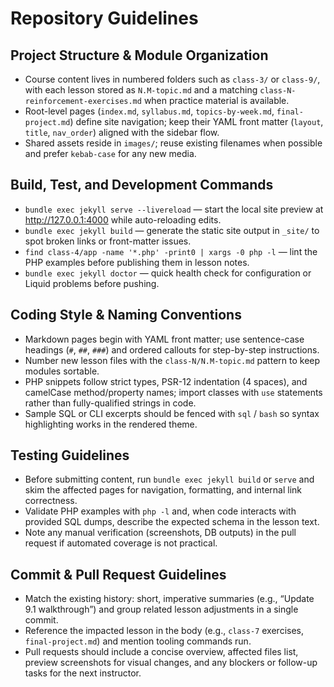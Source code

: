 # Repository Guidelines

## Project Structure & Module Organization
- Course content lives in numbered folders such as `class-3/` or `class-9/`, with each lesson stored as `N.M-topic.md` and a matching `class-N-reinforcement-exercises.md` when practice material is available.
- Root-level pages (`index.md`, `syllabus.md`, `topics-by-week.md`, `final-project.md`) define site navigation; keep their YAML front matter (`layout`, `title`, `nav_order`) aligned with the sidebar flow.
- Shared assets reside in `images/`; reuse existing filenames when possible and prefer `kebab-case` for any new media.

## Build, Test, and Development Commands
- `bundle exec jekyll serve --livereload` — start the local site preview at http://127.0.0.1:4000 while auto-reloading edits.
- `bundle exec jekyll build` — generate the static site output in `_site/` to spot broken links or front-matter issues.
- `find class-4/app -name '*.php' -print0 | xargs -0 php -l` — lint the PHP examples before publishing them in lesson notes.
- `bundle exec jekyll doctor` — quick health check for configuration or Liquid problems before pushing.

## Coding Style & Naming Conventions
- Markdown pages begin with YAML front matter; use sentence-case headings (`#`, `##`, `###`) and ordered callouts for step-by-step instructions.
- Number new lesson files with the `class-N/N.M-topic.md` pattern to keep modules sortable.
- PHP snippets follow strict types, PSR-12 indentation (4 spaces), and camelCase method/property names; import classes with `use` statements rather than fully-qualified strings in code.
- Sample SQL or CLI excerpts should be fenced with ```sql``` / ```bash``` so syntax highlighting works in the rendered theme.

## Testing Guidelines
- Before submitting content, run `bundle exec jekyll build` or `serve` and skim the affected pages for navigation, formatting, and internal link correctness.
- Validate PHP examples with `php -l` and, when code interacts with provided SQL dumps, describe the expected schema in the lesson text.
- Note any manual verification (screenshots, DB outputs) in the pull request if automated coverage is not practical.

## Commit & Pull Request Guidelines
- Match the existing history: short, imperative summaries (e.g., “Update 9.1 walkthrough”) and group related lesson adjustments in a single commit.
- Reference the impacted lesson in the body (e.g., `class-7` exercises, `final-project.md`) and mention tooling commands run.
- Pull requests should include a concise overview, affected files list, preview screenshots for visual changes, and any blockers or follow-up tasks for the next instructor.
